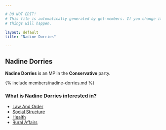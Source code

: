 ```yaml
---

# DO NOT EDIT!
# This file is automatically generated by get-members. If you change it, bad
# things will happen.

layout: default
title: "Nadine Dorries"

---
```


## Nadine Dorries

**Nadine Dorries** is an MP in the **Conservative** party.

{% include members/nadine-dorries.md %}

### What is Nadine Dorries interested in?


* [Law And Order](/interests/law-and-order.html)
* [Social Structure](/interests/social-structure.html)
* [Health](/interests/health.html)
* [Rural Affairs](/interests/rural-affairs.html)
